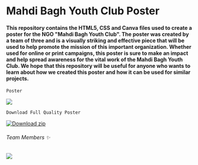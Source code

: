 # Mahdi Bagh Youth Club Poster

#### This repository contains the HTML5, CSS and Canva files used to create a poster for the NGO "Mahdi Bagh Youth Club". The poster was created by a team of three and is a visually striking and effective piece that will be used to help promote the mission of this important organization. Whether used for online or print campaigns, this poster is sure to make an impact and help spread awareness for the vital work of the Mahdi Bagh Youth Club. We hope that this repository will be useful for anyone who wants to learn about how we created this poster and how it can be used for similar projects.

```Poster```

<div>
    <img src="https://cdn.discordapp.com/attachments/1044124684523937803/1068531480185282680/image.png"/>
</div>

``` Download Full Quality Poster ```

[![Download zip](https://custom-icon-badges.herokuapp.com/badge/-Download-yellow?style=for-the-badge&logo=download&logoColor=white "Download zip")](https://github.com/niyazbadar/MBYC-Poster/raw/main/MBYC_poster.pdf)

###### Team Members ✨

<a href="https://github.com/niyazbadar/MBYC-Poster/graphs/contributors">
  <img src="https://contrib.rocks/image?repo=niyazbadar/MBYC-Poster" />
</a>
